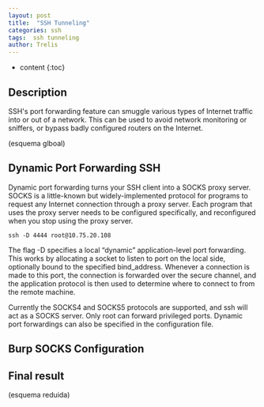```yaml
---
layout: post
title:  "SSH Tunneling"
categories: ssh
tags:  ssh tunneling
author: Trelis
---
```


* content
{:toc}

## Description
SSH's port forwarding feature can smuggle various types of Internet traffic into or out of a network. This can be used to avoid network monitoring or sniffers, or bypass badly configured routers on the Internet.

(esquema glboal)

## Dynamic Port Forwarding SSH
Dynamic port forwarding turns your SSH client into a SOCKS proxy server. SOCKS is a little-known but widely-implemented protocol for programs to request any Internet connection through a proxy server. Each program that uses the proxy server needs to be configured specifically, and reconfigured when you stop using the proxy server. 

```
ssh -D 4444 root@10.75.20.108
```
The flag -D specifies a local “dynamic” application-level port forwarding. This works by allocating a socket to listen to port on the local side, optionally bound to the specified bind_address.  Whenever a connection is made to this port, the connection is forwarded over the secure channel, and the application protocol is then used to determine where to connect to from the remote machine. 

Currently the SOCKS4 and SOCKS5 protocols are supported, and ssh will act as a SOCKS server.  Only root can forward privileged ports. Dynamic port forwardings can also be specified in the configuration file.

## Burp SOCKS Configuration


## Final result

(esquema reduida)